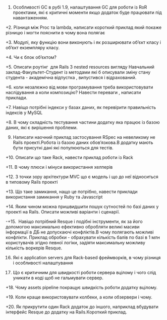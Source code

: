 1. Особливості GC в рубі 1.9, налаштування GC для роботи із RoR проектами, які є критичні моменти якщо додаток буде працювати під навантаженням.

+2. Різниця між Proc та lambda, написати короткий приклад який покаже різницю і могти пояснити в чому вона полягає

+3. Модулі, яку функцію вони виконують і як розширювати об’єкт класу і об’єкт екземпляру класу.

+4. Чи є блок об’єктом?

+5. Описати роутінг  для Rails 3 nested resources вигляду Навчальний заклад-Факультет-Студент із методами які б описували зміну стану студента - академічна відпустка , випустився і відрахований.

+6. коли незалежно від мови програмування треба використовувати наслідування а коли композицію? Навести переваги , написати приклади.

+7. Навіщо потрібні індекси у базах даних, як перевірити правильність індексів у MySQL

+8. В чому складність тестування частини додатку яка працює із базою даних, які є вирішення проблеми.

9. Написати наочний приклад застосування RSpec на невеликому не Rails проекті.Робота із базою даних обов’язкова.В додатку мають бути присутні дані які популюються для тестів.

+10. Описати що таке Rack, навести приклад роботи із Rack

+11. В чому плюси і мінуси використання хелперів

+12. З точки зору архітектури MVC що є модель і що до неї відноситься в типовому Rails проекті

+13. Що таке замикання, нащо це потрібно, навести приклади використання замикання у Ruby та Javascript

+14. Яким чином можна пришвидшити пошук сутностей по базі даних у проекті на Rails. Описати можливі варіанти і сценарії.

-+15.  Навіщо потрібний Resque і подібні інструменти, як за його допомогою максимально ефективно обробляти великі масиви інформації в ДБ не допускаючі конфліктів.В чому полягають можливі конфлікти. Приклад обробки - обрахувати кількість балів по базі в 1 млн користувачів згідно певної логіки, задіяти максимальну можливу кількість воркерів Resque.

16. Які є application servers для Rack-based фреймворків, в чому різниця і особливості налаштування

17. Що є критичним для швидкості роботи сервера вцілому і чого слід уникати в коді щоб не гальмувати сервер.

+18. Чому assets pipeline покращує швидкість роботи додатку вцілому.

+19. Коли краще використовувати колбеки, а коли обзервери і чому.

+20. Як прикрутити один Rack додаток до іншого, наприклад вбудувати інтерфейс Resque до додатку на Rails.Короткий приклад.
